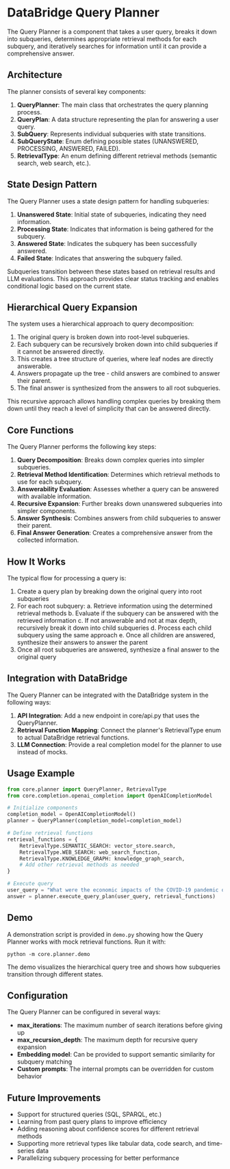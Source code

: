# DataBridge Query Planner

The Query Planner is a component that takes a user query, breaks it down into subqueries, determines appropriate retrieval methods for each subquery, and iteratively searches for information until it can provide a comprehensive answer.

## Architecture

The planner consists of several key components:

1. **QueryPlanner**: The main class that orchestrates the query planning process.
2. **QueryPlan**: A data structure representing the plan for answering a user query.
3. **SubQuery**: Represents individual subqueries with state transitions.
4. **SubQueryState**: Enum defining possible states (UNANSWERED, PROCESSING, ANSWERED, FAILED).
5. **RetrievalType**: An enum defining different retrieval methods (semantic search, web search, etc.).

## State Design Pattern

The Query Planner uses a state design pattern for handling subqueries:

1. **Unanswered State**: Initial state of subqueries, indicating they need information.
2. **Processing State**: Indicates that information is being gathered for the subquery.
3. **Answered State**: Indicates the subquery has been successfully answered.
4. **Failed State**: Indicates that answering the subquery failed.

Subqueries transition between these states based on retrieval results and LLM evaluations. This approach provides clear status tracking and enables conditional logic based on the current state.

## Hierarchical Query Expansion

The system uses a hierarchical approach to query decomposition:

1. The original query is broken down into root-level subqueries.
2. Each subquery can be recursively broken down into child subqueries if it cannot be answered directly.
3. This creates a tree structure of queries, where leaf nodes are directly answerable.
4. Answers propagate up the tree - child answers are combined to answer their parent.
5. The final answer is synthesized from the answers to all root subqueries.

This recursive approach allows handling complex queries by breaking them down until they reach a level of simplicity that can be answered directly.

## Core Functions

The Query Planner performs the following key steps:

1. **Query Decomposition**: Breaks down complex queries into simpler subqueries.
2. **Retrieval Method Identification**: Determines which retrieval methods to use for each subquery.
3. **Answerability Evaluation**: Assesses whether a query can be answered with available information.
4. **Recursive Expansion**: Further breaks down unanswered subqueries into simpler components.
5. **Answer Synthesis**: Combines answers from child subqueries to answer their parent.
6. **Final Answer Generation**: Creates a comprehensive answer from the collected information.

## How It Works

The typical flow for processing a query is:

1. Create a query plan by breaking down the original query into root subqueries
2. For each root subquery:
   a. Retrieve information using the determined retrieval methods
   b. Evaluate if the subquery can be answered with the retrieved information
   c. If not answerable and not at max depth, recursively break it down into child subqueries
   d. Process each child subquery using the same approach
   e. Once all children are answered, synthesize their answers to answer the parent
3. Once all root subqueries are answered, synthesize a final answer to the original query

## Integration with DataBridge

The Query Planner can be integrated with the DataBridge system in the following ways:

1. **API Integration**: Add a new endpoint in core/api.py that uses the QueryPlanner.
2. **Retrieval Function Mapping**: Connect the planner's RetrievalType enum to actual DataBridge retrieval functions.
3. **LLM Connection**: Provide a real completion model for the planner to use instead of mocks.

## Usage Example

```python
from core.planner import QueryPlanner, RetrievalType
from core.completion.openai_completion import OpenAICompletionModel

# Initialize components
completion_model = OpenAICompletionModel()
planner = QueryPlanner(completion_model=completion_model)

# Define retrieval functions
retrieval_functions = {
    RetrievalType.SEMANTIC_SEARCH: vector_store.search,
    RetrievalType.WEB_SEARCH: web_search_function,
    RetrievalType.KNOWLEDGE_GRAPH: knowledge_graph_search,
    # Add other retrieval methods as needed
}

# Execute query
user_query = "What were the economic impacts of the COVID-19 pandemic on the airline industry?"
answer = planner.execute_query_plan(user_query, retrieval_functions)
```

## Demo

A demonstration script is provided in `demo.py` showing how the Query Planner works with mock retrieval functions. Run it with:

```
python -m core.planner.demo
```

The demo visualizes the hierarchical query tree and shows how subqueries transition through different states.

## Configuration

The Query Planner can be configured in several ways:

- **max_iterations**: The maximum number of search iterations before giving up
- **max_recursion_depth**: The maximum depth for recursive query expansion
- **Embedding model**: Can be provided to support semantic similarity for subquery matching
- **Custom prompts**: The internal prompts can be overridden for custom behavior

## Future Improvements

- Support for structured queries (SQL, SPARQL, etc.)
- Learning from past query plans to improve efficiency
- Adding reasoning about confidence scores for different retrieval methods
- Supporting more retrieval types like tabular data, code search, and time-series data
- Parallelizing subquery processing for better performance 